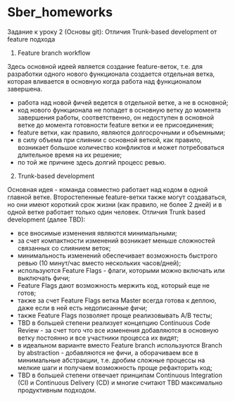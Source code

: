 # Sber_homeworks

Задание к уроку 2 (Основы git): Отличия Trunk-based development от feature подхода


1) Feature branch workflow

Здесь основной идеей является создание feature-веток, т.е. для разработки одного нового функционала создается отдельная ветка, которая вливается в основную когда работа над функционалом завершена. 
- работа над новой фичей ведется в отдельной ветке, а не в основной;
- код нового функционала не попадет в основную ветку до момента завершения работы, соответственно, он недоступен в основной ветке до момента готовности feature ветки и ее присоединения;
- feature ветки, как правило, являются долгосрочными и объемными;
- в силу объема при слиянии с основной веткой, как правило, возникает большое количество конфликтов и может потребоваться длительное время на их решение;
- по той же причине здесь долгий процесс ревью.


2) Trunk-based development

Основная идея - команда совместно работает над кодом в одной главной ветке. Второстепенные feature-ветки также могут создаваться, но они имеют короткий срок жизни (как правило, не более 2 дней) и в одной ветке работает только один человек.
Отличия Trunk based development (далее TBD):
- все вносимые изменения являются минимальными;
- за счет компактности изменений возникает меньше сложностей связанных со слиянием веток;
- минимальность изменений обеспечивает возможность быстрого ревью (10 минут/час вместо нескольких часов/дней);
- используются Feature Flags - флаги, которыми можно включать или выключать фичи;
- Feature Flags дают возможность мержить код, который еще не готов;
- также за счет Feature Flags ветка Master всегда готова к деплою, даже если в ней есть недописанные фичи;
- также Feature Flags позволяет проще реализовывать A/B тесты;
- TBD в большей степени реализует концепцию Continuous Code Review - за счет того что все изменения добавляются в основную ветку постоянно и все участники процесса их видят;
- в идеальном варианте вместо Feature branch используются Branch by abstraction - добавляются не фичи, а оборачиваем все в минимальные абстракции, т.е. дробим сложные процессы на мелкие шаги и получаем возможность проще рефакторить код;
- TBD в большей степени отвечает принципам Continuous Integration (CI) и Continuous Delivery (CD) и многие считают TBD максимально продуктивным подходом.

